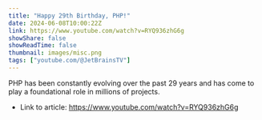 ```yaml
---
title: "Happy 29th Birthday, PHP!"
date: 2024-06-08T10:00:22Z
link: https://www.youtube.com/watch?v=RYQ936zhG6g
showShare: false
showReadTime: false
thumbnail: images/misc.png
tags: ["youtube.com/@JetBrainsTV"]
---
```

PHP has been constantly evolving over the past 29 years and has come to play a foundational role in millions of projects.

- Link to article: https://www.youtube.com/watch?v=RYQ936zhG6g